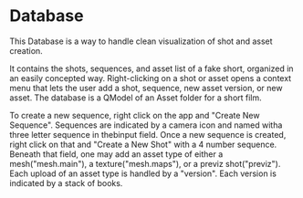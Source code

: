 # Database
This Database is a way to handle clean visualization of shot and asset creation.

It contains the shots, sequences, and asset list of a fake short, organized in an easily concepted way. Right-clicking
on a shot or asset opens a context menu that lets the user add a shot, sequence, new asset version, or new asset. The database is a QModel of an Asset folder for a short film. 

To create a new sequence, right click on the app and "Create New Sequence". Sequences are indicated by a camera icon and named witha three letter sequence in thebinput field. Once a new sequence is created, right click on that and "Create a New Shot" with a 4 number sequence. Beneath that field, one may add an asset type of either a mesh("mesh.main"), a texture("mesh.maps"), or a previz shot("previz"). Each upload of an asset type is handled by a "version". Each version is indicated by a stack of books. 
